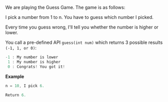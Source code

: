 We are playing the Guess Game. The game is as follows:

I pick a number from 1 to n. You have to guess which number I picked.

Every time you guess wrong, I'll tell you whether the number is higher or lower.

You call a pre-defined API `guess(int num)` which returns 3 possible results `(-1, 1, or 0)`:

```java
-1 : My number is lower
 1 : My number is higher
 0 : Congrats! You got it!
```

**Example**
```java
n = 10, I pick 6.

Return 6.
```